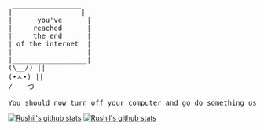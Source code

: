 <pre>
|￣￣￣￣￣￣￣￣￣￣|
|      you've      |
|     reached      | 
|     the end      |
| of the internet  |
|                  | 
|__________________| 
(\__/) || 
(•ㅅ•) || 
/ 　 づ

You should now turn off your computer and go do something useful with the rest of your life.
</pre>


[![Rushil's github stats](https://github-readme-stats.vercel.app/api?username=rushilwiz&theme=nightowl&show_icons=true)](https://github.com/rushilwiz)
[![Rushil's github stats](https://github-readme-stats.vercel.app/api/wakatime?username=rushilwiz&theme=nightowl&show_icons=true)](https://github.com/rushilwiz)
